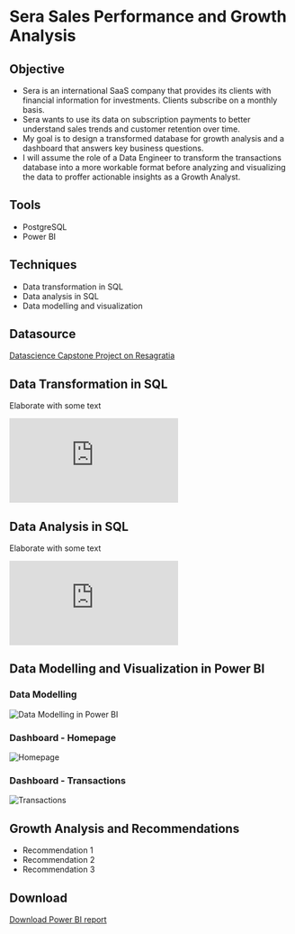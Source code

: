 # Sera Sales Performance and Growth Analysis

## Objective
- Sera is an international SaaS company that provides its clients with financial information for investments. Clients subscribe on a monthly basis.
- Sera wants to use its data on subscription payments to better understand sales trends and customer retention over time. 
- My goal is to design a transformed database for growth analysis and a dashboard that answers key business questions.
- I will assume the role of a Data Engineer to transform the transactions database into a more workable format before analyzing and visualizing the data to proffer actionable insights as a Growth Analyst.

## Tools
- PostgreSQL
- Power BI
  
## Techniques
- Data transformation in SQL
- Data analysis in SQL
- Data modelling and visualization
  
## Datasource
<a href = "https://resagratia.com"> Datascience Capstone Project on Resagratia </a>

## Data Transformation in SQL
Elaborate with some text

![Data transformation in SQL](https://github.com/oluwatobiwilliams/sera-growth-analysis/blob/main/data_transformations.sql)

## Data Analysis in SQL
Elaborate with some text

![Data Analysis in SQL](https://github.com/oluwatobiwilliams/sera-growth-analysis/blob/main/data_analysis_sera_payments.sql)

## Data Modelling and Visualization in Power BI
### Data Modelling
![Data Modelling in Power BI](https://github.com/oluwatobiwilliams/sera-growth-analysis/blob/main/assets/sera_sales_dashboard_datamodel.png)

### Dashboard - Homepage
![Homepage](https://github.com/oluwatobiwilliams/sera-growth-analysis/blob/main/assets/sera_sales_dashboard_homepage.png)

### Dashboard - Transactions
![Transactions](https://github.com/oluwatobiwilliams/sera-growth-analysis/blob/main/assets/sera_sales_dashboard_transactions.png)

## Growth Analysis and Recommendations
- Recommendation 1
- Recommendation 2
- Recommendation 3

## Download
<a href = "https://github.com/oluwatobiwilliams/sera-growth-analysis/raw/main/assets/Sera%20Sales%20Performance%20Report.pbix"> Download Power BI report </a>

